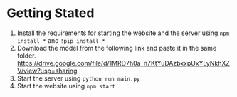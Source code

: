 # Getting Stated

1. Install the requirements for starting the website and the server using ```npm install *``` and ```!pip install *```
2. Download the model from the following link and paste it in the same folder.
    https://drive.google.com/file/d/1MRD7h0a_n7KtYuDAzbxxpUxYLyNkhXZV/view?usp=sharing
4. Start the server using ```python run main.py```
5. Start the website using ```npm start```
